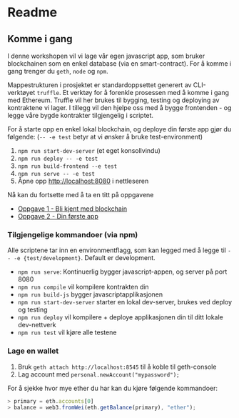 # Readme

## Komme i gang

I denne workshopen vil vi lage vår egen javascript app, som bruker blockchainen
som en enkel database (via en smart-contract). For å komme i gang trenger du
`geth`, `node` og `npm`.

Mappestrukturen i prosjektet er standardoppsettet generert av CLI-verktøyet
`truffle`. Et verktøy for å forenkle prosessen med å komme i gang med Ethereum.
Truffle vil her brukes til bygging, testing og deploying av kontraktene vi
lager. I tillegg vil den hjelpe oss med å bygge frontenden - og legge
våre bygde kontrakter tilgjengelig i scriptet.

For å starte opp en enkel lokal blockchain, og deploye din første app gjør du
følgende: (`-- -e test` betyr at vi ønsker å bruke test-environment)

1. `npm run start-dev-server` (et eget konsollvindu)
2. `npm run deploy -- -e test`
3. `npm run build-frontend --e test`
4. `npm run serve -- -e test`
5. Åpne opp [http://localhost:8080](http://localhost:8080) i nettleseren

Nå kan du fortsette med å ta en titt på oppgavene

* [Oppgave 1 - Bli kjent med blockchain](./oppgave1.md)
* [Oppgave 2 - Din første app](./oppgave2.md)

### Tilgjengelige kommandoer (via npm)

Alle scriptene tar inn en environmentflagg, som kan legged med å legge til
`-- -e {test/development}`. Default er development.

* `npm run serve`: Kontinuerlig bygger javascript-appen, og server på port 8080
* `npm run compile` vil kompilere kontrakten din
* `npm run build-js` bygger javascriptapplikasjonen
* `npm run start-dev-server` starter en lokal dev-server, brukes ved deploy og
testing
* `npm run deploy` vil kompilere + deploye applikasjonen din til ditt lokale
dev-nettverk
* `npm run test` vil kjøre alle testene

### Lage en wallet

1. Bruk `geth attach http://localhost:8545` til å koble til geth-console
2. Lag account med `personal.newAccount("mypassword");`

For å sjekke hvor mye ether du har kan du kjøre følgende kommandoer: 

```javascript
> primary = eth.accounts[0]
> balance = web3.fromWei(eth.getBalance(primary), "ether");
```